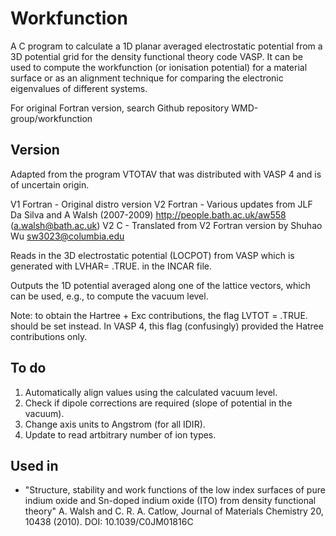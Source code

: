 Workfunction
============

A C program to calculate a 1D planar averaged electrostatic potential from a 3D potential grid for the density functional theory code VASP. It can be used to compute the workfunction (or ionisation potential) for a material surface or as an alignment technique for comparing the electronic eigenvalues of different systems. 

For original Fortran version, search Github repository WMD-group/workfunction

Version
------------
Adapted from the program VTOTAV that was distributed with VASP 4 and is of uncertain origin.

V1 Fortran - Original distro version
V2 Fortran - Various updates from JLF Da Silva and A Walsh (2007-2009)
             http://people.bath.ac.uk/aw558 (a.walsh@bath.ac.uk)
V2 C       - Translated from V2 Fortran version by Shuhao Wu
             sw3023@columbia.edu

Reads in the 3D electrostatic potential (LOCPOT) from VASP which is generated with LVHAR= .TRUE. in the INCAR file.

Outputs the 1D potential averaged along one of the lattice vectors, which can be used, e.g., to compute the vacuum level.

Note: to obtain the Hartree + Exc contributions, the flag LVTOT = .TRUE. should be set instead. In VASP 4, this flag (confusingly) provided the Hatree contributions only.

To do
------------ 
1. Automatically align values using the calculated vacuum level.
2. Check if dipole corrections are required (slope of potential in the vacuum).
3. Change axis units to Angstrom (for all IDIR).
4. Update to read artbitrary number of ion types. 

Used in
------------
- "Structure, stability and work functions of the low index surfaces of pure indium oxide and Sn-doped indium oxide (ITO) from density functional theory" A. Walsh and C. R. A. Catlow, Journal of Materials Chemistry 20, 10438 (2010). DOI: 10.1039/C0JM01816C 
